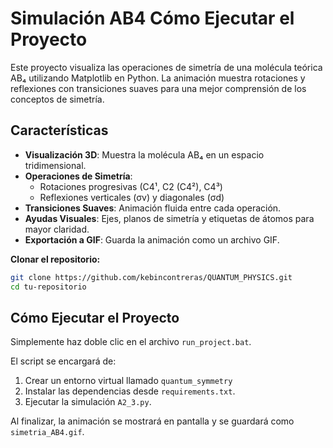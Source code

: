 # Simulación AB4 Cómo Ejecutar el Proyecto

Este proyecto visualiza las operaciones de simetría de una molécula teórica AB₄ utilizando Matplotlib en Python. La animación muestra rotaciones y reflexiones con transiciones suaves para una mejor comprensión de los conceptos de simetría.

## Características

- **Visualización 3D**: Muestra la molécula AB₄ en un espacio tridimensional.
- **Operaciones de Simetría**:
  - Rotaciones progresivas (C4¹, C2 (C4²), C4³)
  - Reflexiones verticales (σv) y diagonales (σd)
- **Transiciones Suaves**: Animación fluida entre cada operación.
- **Ayudas Visuales**: Ejes, planos de simetría y etiquetas de átomos para mayor claridad.
- **Exportación a GIF**: Guarda la animación como un archivo GIF.

 **Clonar el repositorio:**
   ```bash
   git clone https://github.com/kebincontreras/QUANTUM_PHYSICS.git
   cd tu-repositorio
   ```

## Cómo Ejecutar el Proyecto

Simplemente haz doble clic en el archivo `run_project.bat`.

El script se encargará de:
1. Crear un entorno virtual llamado `quantum_symmetry`
2. Instalar las dependencias desde `requirements.txt`.
3. Ejecutar la simulación `A2_3.py`.

Al finalizar, la animación se mostrará en pantalla y se guardará como `simetria_AB4.gif`.
